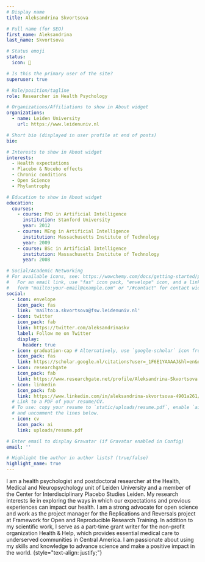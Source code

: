 ```yaml
---
# Display name
title: Aleksandrina Skvortsova

# Full name (for SEO)
first_name: Aleksandrina
last_name: Skvortsova

# Status emoji
status:
  icon: 🍓

# Is this the primary user of the site?
superuser: true

# Role/position/tagline
role: Researcher in Health Psychology

# Organizations/Affiliations to show in About widget
organizations:
  - name: Leiden University
    url: https://www.leidenuniv.nl

# Short bio (displayed in user profile at end of posts)
bio: 

# Interests to show in About widget
interests:
  - Health expectations
  - Placebo & Nocebo effects
  - Chronic conditions
  - Open Science
  - Phylantrophy

# Education to show in About widget
education:
  courses:
    - course: PhD in Artificial Intelligence
      institution: Stanford University
      year: 2012
    - course: MEng in Artificial Intelligence
      institution: Massachusetts Institute of Technology
      year: 2009
    - course: BSc in Artificial Intelligence
      institution: Massachusetts Institute of Technology
      year: 2008

# Social/Academic Networking
# For available icons, see: https://wowchemy.com/docs/getting-started/page-builder/#icons
#   For an email link, use "fas" icon pack, "envelope" icon, and a link in the
#   form "mailto:your-email@example.com" or "/#contact" for contact widget.
social:
  - icon: envelope
    icon_pack: fas
    link: 'mailto:a.skvortsova@fsw.leidenuniv.nl'
  - icon: twitter
    icon_pack: fab
    link: https://twitter.com/aleksandrinaskv
    label: Follow me on Twitter
    display:
      header: true
  - icon: graduation-cap # Alternatively, use `google-scholar` icon from `ai` icon pack
    icon_pack: fas
    link: https://scholar.google.nl/citations?user=_1F6E1YAAAAJ&hl=en&oi=ao
  - icon: researchgate
    icon_pack: fab
    link: https://www.researchgate.net/profile/Aleksandrina-Skvortsova
  - icon: linkedin
    icon_pack: fab
    link: https://www.linkedin.com/in/aleksandrina-skvortsova-4901a261/
  # Link to a PDF of your resume/CV.
  # To use: copy your resume to `static/uploads/resume.pdf`, enable `ai` icons in `params.yaml`,
  # and uncomment the lines below.
  - icon: cv
    icon_pack: ai
    link: uploads/resume.pdf

# Enter email to display Gravatar (if Gravatar enabled in Config)
email: ''

# Highlight the author in author lists? (true/false)
highlight_name: true
---
```

I am a health psychologist and postdoctoral researcher at the Health, Medical and Neuropsychology unit of Leiden University and a member of the Center for Interdisciplinary Placebo Studies Leiden. My research interests lie in exploring the ways in which our expectations and previous experiences can impact our health. I am a strong advocate for open science and work as the project manager for the Replications and Reversals project at Framework for Open and Reproducible Research Training. In addition to my scientific work, I serve as a part-time grant writer for the non-profit organization Health & Help, which provides essential medical care to underserved communities in Central America. I am passionate about using my skills and knowledge to advance science and make a positive impact in the world.
{style="text-align: justify;"}

